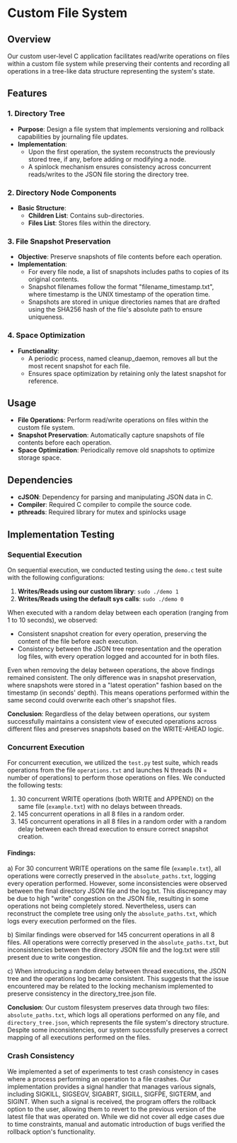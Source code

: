 # Custom File System

## Overview
Our custom user-level C application facilitates read/write operations on files within a custom file system while preserving their contents and recording all operations in a tree-like data structure representing the system's state.

## Features

### 1. Directory Tree
- **Purpose**: Design a file system that implements versioning and rollback capabilities by journaling file updates.
- **Implementation**: 
    - Upon the first operation, the system reconstructs the previously stored tree, if any, before adding or modifying a node.
    - A spinlock mechanism ensures consistency across concurrent reads/writes to the JSON file storing the directory tree.

### 2. Directory Node Components
- **Basic Structure**:
    - **Children List**: Contains sub-directories.
    - **Files List**: Stores files within the directory.

### 3. File Snapshot Preservation
- **Objective**: Preserve snapshots of file contents before each operation.
- **Implementation**:
    - For every file node, a list of snapshots includes paths to copies of its original contents.
    - Snapshot filenames follow the format "filename_timestamp.txt", where timestamp is the UNIX timestamp of the operation time.
    - Snapshots are stored in unique directories names that are drafted using the SHA256 hash of the file's absolute path to ensure uniqueness.

### 4. Space Optimization
- **Functionality**:
    - A periodic process, named cleanup_daemon, removes all but the most recent snapshot for each file.
    - Ensures space optimization by retaining only the latest snapshot for reference.

## Usage
- **File Operations**: Perform read/write operations on files within the custom file system.
- **Snapshot Preservation**: Automatically capture snapshots of file contents before each operation.
- **Space Optimization**: Periodically remove old snapshots to optimize storage space.


## Dependencies
- **cJSON**: Dependency for parsing and manipulating JSON data in C.
- **Compiler**: Required C compiler to compile the source code.
- **pthreads**: Required library for mutex and spinlocks usage


## Implementation Testing

### Sequential Execution
On sequential execution, we conducted testing using the `demo.c` test suite with the following configurations:
1. **Writes/Reads using our custom library**: `sudo ./demo 1`
2. **Writes/Reads using the default sys calls**: `sudo ./demo 0`

When executed with a random delay between each operation (ranging from 1 to 10 seconds), we observed:
- Consistent snapshot creation for every operation, preserving the content of the file before each execution.
- Consistency between the JSON tree representation and the operation log files, with every operation logged and accounted for in both files.

Even when removing the delay between operations, the above findings remained consistent. The only difference was in snapshot preservation, where snapshots were stored in a "latest operation" fashion based on the timestamp (in seconds' depth). This means operations performed within the same second could overwrite each other's snapshot files.

**Conclusion**: Regardless of the delay between operations, our system successfully maintains a consistent view of executed operations across different files and preserves snapshots based on the WRITE-AHEAD logic.

### Concurrent Execution
For concurrent execution, we utilized the `test.py` test suite, which reads operations from the file `operations.txt` and launches N threads (N = number of operations) to perform those operations on files. We conducted the following tests:
1. 30 concurrent WRITE operations (both WRITE and APPEND) on the same file (`example.txt`) with no delays between threads.
2. 145 concurrent operations in all 8 files in a random order.
3. 145 concurrent operations in all 8 files in a random order with a random delay between each thread execution to ensure correct snapshot creation.

#### Findings:
a) For 30 concurrent WRITE operations on the same file (`example.txt`), all operations were correctly preserved in the `absolute_paths.txt`, logging every operation performed. However, some inconsistencies were observed between the final directory JSON file and the log.txt. This discrepancy may be due to high "write" congestion on the JSON file, resulting in some operations not being completely stored. Nevertheless, users can reconstruct the complete tree using only the `absolute_paths.txt`, which logs every execution performed on the files.

b) Similar findings were observed for 145 concurrent operations in all 8 files. All operations were correctly preserved in the `absolute_paths.txt`, but inconsistencies between the directory JSON file and the log.txt were still present due to write congestion.

c) When introducing a random delay between thread executions, the JSON tree and the operations log became consistent. This suggests that the issue encountered may be related to the locking mechanism implemented to preserve consistency in the directory_tree.json file.

**Conclusion**: Our custom filesystem preserves data through two files: `absolute_paths.txt`, which logs all operations performed on any file, and `directory_tree.json`, which represents the file system's directory structure. Despite some inconsistencies, our system successfully preserves a correct mapping of all executions performed on the files.

### Crash Consistency
We implemented a set of experiments to test crash consistency in cases where a process performing an operation to a file crashes. Our implementation provides a signal handler that manages various signals, including SIGKILL, SIGSEGV, SIGABRT, SIGILL, SIGFPE, SIGTERM, and SIGINT. When such a signal is received, the program offers the rollback option to the user, allowing them to revert to the previous version of the latest file that was operated on. While we did not cover all edge cases due to time constraints, manual and automatic introduction of bugs verified the rollback option's functionality.

